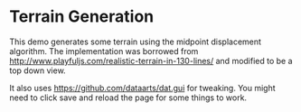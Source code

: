 # Terrain Generation

This demo generates some terrain using the midpoint displacement algorithm. The implementation was borrowed from http://www.playfuljs.com/realistic-terrain-in-130-lines/ and modified to be a top down view.

It also uses https://github.com/dataarts/dat.gui for tweaking. You might need to click save and reload the page for some things to work.